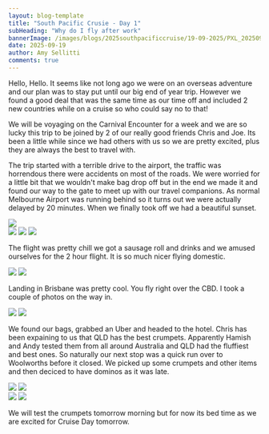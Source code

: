 ```yaml
---
layout: blog-template
title: "South Pacific Crusie - Day 1"
subHeading: "Why do I fly after work"
bannerImage: /images/blogs/2025southpacificcruise/19-09-2025/PXL_20250919_084358501.jpg_compressed.JPEG
date: 2025-09-19
author: Amy Sellitti
comments: true
---
```


Hello, Hello.
It seems like not long ago we were on an overseas adventure and our plan was to stay put until our big end of year trip. However we found a good deal that was the same time as our time off and included 2 new countries while on a cruise so who could say no to that!

We will be voyaging on the Carnival Encounter for a week and we are so lucky this trip to be joined by 2 of our really good friends Chris and Joe. Its been a little while since we had others with us so we are pretty excited, plus they are always the best to travel with. 

The trip started with a terrible drive to the airport, the traffic was horrendous there were accidents on most of the roads. We were worried for a little bit that we wouldn't make bag drop off but in the end we made it and found our way to the gate to meet up with our travel companions. As normal Melbourne Airport was running behind so it turns out we were actually delayed by 20 minutes. When we finally took off we had a beautiful sunset.

<div class="center-image"><img src="/images/blogs/2025southpacificcruise/19-09-2025/PXL_20250919_071817311.jpg_compressed.JPEG"/></div>
<div class="grid-2w-1l">
  <img src="/images/blogs/2025southpacificcruise/19-09-2025/PXL_20250919_074859066.jpg_compressed.JPEG"/>
  <img src="/images/blogs/2025southpacificcruise/19-09-2025/PXL_20250919_084358501.jpg_compressed.JPEG"/>
  <img src="/images/blogs/2025southpacificcruise/19-09-2025/PXL_20250919_084353343.jpg_compressed.JPEG"/>
</div>

The flight was pretty chill we got a sausage roll and drinks and we amused ourselves for the 2 hour flight. It is so much nicer flying domestic.

<div class="grid-2c">
  <img src="/images/blogs/2025southpacificcruise/19-09-2025/PXL_20250919_090118677.jpg_compressed.JPEG"/>
  <img src="/images/blogs/2025southpacificcruise/19-09-2025/PXL_20250919_095840200.MP.jpg_compressed.JPEG"/>
</div>

Landing in Brisbane was pretty cool. You fly right over the CBD. I took a couple of photos on the way in. 

<div class="grid-2c">
  <img src="/images/blogs/2025southpacificcruise/19-09-2025/PXL_20250919_100959059.MP.jpg_compressed.JPEG"/>
  <img src="/images/blogs/2025southpacificcruise/19-09-2025/PXL_20250919_101409333.jpg_compressed.JPEG"/>
</div>

We found our bags, grabbed an Uber and headed to the hotel. Chris has been expaining to us that QLD has the best crumpets. Apparently Hamish and Andy tested them from all around Australia and QLD had the fluffiest and best ones. So naturally our next stop was a quick run over to Woolworths before it closed. We picked up some crumpets and other items and then deciced to have dominos as it was late.

<div class="grid-2c">
  <img src="/images/blogs/2025southpacificcruise/19-09-2025/PXL_20250919_104843884.jpg_compressed.JPEG"/>
  <img src="/images/blogs/2025southpacificcruise/19-09-2025/PXL_20250919_120138604.jpg_compressed.JPEG"/>
</div><div class="grid-2c">
  <img src="/images/blogs/2025southpacificcruise/19-09-2025/PXL_20250919_120714278.jpg_compressed.JPEG"/>
  <img src="/images/blogs/2025southpacificcruise/19-09-2025/PXL_20250919_120904641.jpg_compressed.JPEG"/>
</div>

We will test the crumpets tomorrow morning but for now its bed time as we are excited for Cruise Day tomorrow. 
